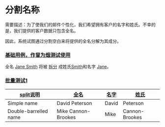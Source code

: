 # 分割名称

需要描述：为了使我们的邮件个性化，我们希望拥有客户的名字和姓氏。不幸的是，我们提供的客户数据只包含全名。

因此，系统试图通过分割空白来将提供的全名分解为其成分。

### [基础用例，作冒为烟测试使用](- "basic")
全名 [Jane Smith](- "#name") 将被 [拆分](- "#multiValueResult = split(#name)") 成姓氏[Smith](- "?=#multiValueResult.lastName")和名字  [Jane](- "?=#multiValueResult.firstName")。

### [批量测试1](- "simple-names1")
| [split][][说明](- "c:example")			| [全名][full]  		  | [名字][first] 		| [姓氏][last]		|
| ---------------                       | -------------       | ---------------     | ---------------   |
| Simple name                           | David Peterson      | David               | Peterson          |
| Double-barrelled name                 | Mike Cannon-Brookes | Mike                | Cannon-Brookes    |

[split]: - "#multiValueResult = split(#fullName)"
[full]: - "#fullName"
[first]: - "?=#multiValueResult.firstName"
[last]:  - "?=#multiValueResult.lastName"

